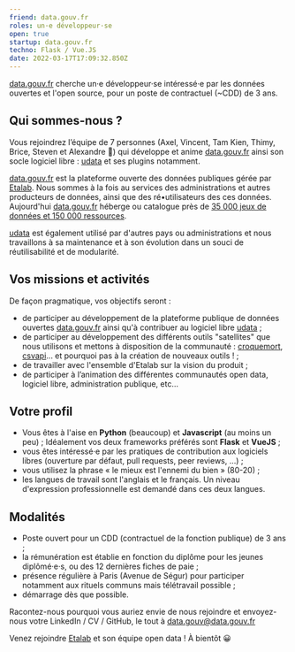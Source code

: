 ```yaml
---
friend: data.gouv.fr
roles: un·e développeur·se
open: true
startup: data.gouv.fr
techno: Flask / Vue.JS
date: 2022-03-17T17:09:32.850Z
---
```


[data.gouv.fr](https://data.gouv.fr) cherche un·e développeur·se intéressé·e par les données ouvertes et l'open source, pour un poste de contractuel (~CDD) de 3 ans.

<!--more-->

## Qui sommes-nous ?

Vous rejoindrez l’équipe de 7 personnes (Axel, Vincent, Tam Kien, Thimy, Brice, Steven et Alexandre :wave:) qui développe et anime [data.gouv.fr](https://data.gouv.fr) ainsi son socle logiciel libre : [udata](https://github.com/opendatateam/udata) et ses plugins notamment.

[data.gouv.fr](https://data.gouv.fr) est la plateforme ouverte des données publiques gérée par [Etalab](http://www.etalab.gouv.fr). Nous sommes à la fois au services des administrations et autres producteurs de données, ainsi que des ré•utilisateurs des ces données. Aujourd'hui [data.gouv.fr](https://data.gouv.fr) héberge ou catalogue  près de [35 000 jeux de données et 150 000 ressources](https://www.data.gouv.fr/fr/dashboard/).

[udata](https://github.com/opendatateam/udata) est également utilisé par d'autres pays ou administrations et nous travaillons à sa maintenance et à son évolution dans un souci de réutilisabilité et de modularité.

## Vos missions et activités

De façon pragmatique, vos objectifs seront :
- de participer au développement de la plateforme publique de données ouvertes [data.gouv.fr](https://data.gouv.fr) ainsi qu'à contribuer au logiciel libre [udata](https://github.com/opendatateam/udata) ;
- de participer au développement des différents outils "satellites" que nous utilisons et mettons à disposition de la communauté : [croquemort](https://github.com/opendatateam/croquemort), [csvapi](https://github.com/opendatateam/csvapi)... et pourquoi pas à la création de nouveaux outils ! ;
- de travailler avec l'ensemble d'Etalab sur la vision du produit ;
- de participer à l’animation des différentes communautés open data, logiciel libre, administration publique, etc...

## Votre profil

- Vous êtes à l'aise en **Python** (beaucoup) et **Javascript** (au moins un peu) ; Idéalement vos deux frameworks préférés sont **Flask** et **VueJS** ;
- vous êtes intéressé·e par les pratiques de contribution aux logiciels libres (ouverture par défaut, pull requests, peer reviews, ...) ;
- vous utilisez la phrase « le mieux est l'ennemi du bien » (80-20) ;
- les langues de travail sont l'anglais et le français. Un niveau d'expression professionnelle est demandé dans ces deux langues.

## Modalités

- Poste ouvert pour un CDD (contractuel de la fonction publique) de 3 ans ;
- la rémunération est établie en fonction du diplôme pour les jeunes diplômé·e·s, ou des 12 dernières fiches de paie ;
- présence régulière à Paris (Avenue de Ségur) pour participer notamment aux rituels communs mais télétravail possible ;
- démarrage dès que possible.

Racontez-nous pourquoi vous auriez envie de nous rejoindre et envoyez-nous votre LinkedIn / CV / GitHub, le tout à data.gouv@data.gouv.fr

Venez rejoindre [Etalab](https://www.etalab.gouv.fr) et son équipe open data ! À bientôt 😀
